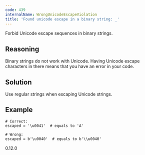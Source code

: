 ```yaml
---
code: 439
internalName: WrongUnicodeEscapeViolation
title: 'Found unicode escape in a binary string: _'
---
```


Forbid Unicode escape sequences in binary strings.

## Reasoning
Binary strings do not work with Unicode. Having Unicode escape
characters in there means that you have an error in your code.

## Solution
Use regular strings when escaping Unicode strings.

## Example

    # Correct:
    escaped = '\u0041'  # equals to 'A'
    
    # Wrong:
    escaped = b'\u0040'  # equals to b'\\u0040'

<div class="versionadded">

0.12.0

</div>